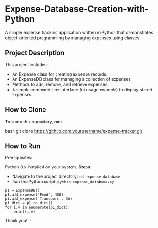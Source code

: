 # Expense-Database-Creation-with-Python
A simple expense tracking application written in Python that demonstrates object-oriented programming by managing expenses using classes.
## Project Description

This project includes:
- An Expense class for creating expense records.
- An ExpenseDB class for managing a collection of expenses.
- Methods to add, remove, and retrieve expenses.
- A simple command-line interface (or usage example) to display stored expenses.

## How to Clone

To clone this repository, run:

bash
git clone https://github.com/yourusername/expense-tracker.git

## How to Run
Prerequisites:

Python 3.x installed on your system.
**Steps**:
- Navigate to the project directory: ```cd expense-database```
- Run the Python script: ```python expense_database.py```
```# Example usage
p1 = ExpenseDB()
p1.add_expense('Food', 100)
p1.add_expense('Transport', 50)
p1_dict = p1.to_dict()
for i,v in enumerate(p1_dict):
    print(i,v)
```

Thank you!!!!
